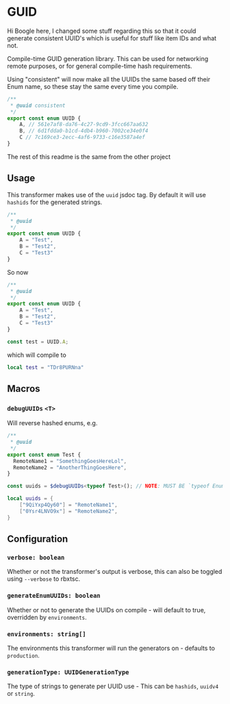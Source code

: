 GUID
=====
Hi Boogle here, I changed some stuff regarding this so that it could generate consistent UUID's which is useful for stuff like item IDs and what not.

Compile-time GUID generation library. This can be used for networking remote purposes, or for general compile-time hash requirements.

Using "consistent" will now make all the UUIDs the same based off their Enum name, so these stay the same every time you compile.
```ts
/**
 * @uuid consistent
 */
export const enum UUID {
    A, // 561e7af8-da76-4c27-9cd9-3fcc667aa632
    B, // 6d1fdda0-b1cd-4db4-b960-7002ce34e0f4
    C // 7c169ce3-2ecc-4af6-9733-c16e3587a4ef
}
```

The rest of this readme is the same from the other project

## Usage
This transformer makes use of the `uuid` jsdoc tag. By default it will use `hashids` for the generated strings. 




```ts
/**
 * @uuid
 */
export const enum UUID {
    A = "Test",
    B = "Test2",
    C = "Test3"
}
```

So now
```ts
/**
 * @uuid
 */
export const enum UUID {
    A = "Test",
    B = "Test2",
    C = "Test3"
}

const test = UUID.A;
```
which will compile to
```lua
local test = "TDr8PURNna"
```

## Macros
### `debugUUIDs` `<T>`
Will reverse hashed enums, e.g.

```ts
/**
 * @uuid
 */
export const enum Test {
  RemoteName1 = "SomethingGoesHereLol",
  RemoteName2 = "AnotherThingGoesHere",
}

const uuids = $debugUUIDs<typeof Test>(); // NOTE: MUST BE `typeof EnumNameHere`.
```

```lua
local uuids = {
	["9QiYxp4Qy60"] = "RemoteName1",
	["0Ysr4LNVO9x"] = "RemoteName2",
}
```

## Configuration
### `verbose: boolean`
Whether or not the transformer's output is verbose, this can also be toggled using `--verbose` to rbxtsc.
### `generateEnumUUIDs: boolean`
Whether or not to generate the UUIDs on compile - will default to true, overridden by `environments`.
### `environments: string[]`
The environments this transformer will run the generators on - defaults to `production`.
### `generationType: UUIDGenerationType`
The type of strings to generate per UUID use - This can be `hashids`, `uuidv4` or `string`.
